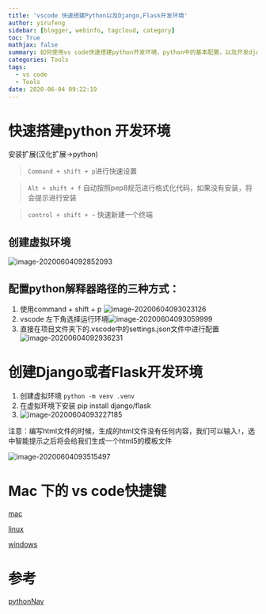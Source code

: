 ```yaml
---
title: 'vscode 快速搭建Python以及Django,Flask开发环境'
author: yirufeng
sidebar: [blogger, webinfo, tagcloud, category]
toc: True
mathjax: false
summary: 如何使用vs code快速搭建python开发环境，python中的基本配置，以及开发django和flask的环境
categories: Tools
tags:
  - vs code
  - Tools
date: 2020-06-04 09:22:19
---
```

# 快速搭建python 开发环境

安装扩展(汉化扩展->python)

> `Command + shift + p`进行快速设置

> `Alt + shift + f` 自动按照pep8规范进行格式化代码，如果没有安装，将会提示进行安装

> ` control + shift + ~ ` 快速新建一个终端

## 创建虚拟环境

![image-20200604092852093](https://gitee.com/yirufeng/images/raw/master/img/image-20200604092852093.png)

## 配置python解释器路径的三种方式：

1. 使用command + shift + p ![image-20200604093023126](https://gitee.com/yirufeng/images/raw/master/img/image-20200604093023126.png)
2. vscode 左下角选择运行环境![image-20200604093059999](https://gitee.com/yirufeng/images/raw/master/img/image-20200604093059999.png)
3. 直接在项目文件夹下的.vscode中的settings.json文件中进行配置![image-20200604092936231](https://gitee.com/yirufeng/images/raw/master/img/image-20200604092936231.png)



# 创建Django或者Flask开发环境

1. 创建虚拟环境 `python -m venv .venv`
2. 在虚拟环境下安装 pip install django/flask
3. ![image-20200604093227185](https://gitee.com/yirufeng/images/raw/master/img/image-20200604093227185.png)



注意：编写html文件的时候，生成的html文件没有任何内容，我们可以输入`!`，选中智能提示之后将会给我们生成一个html5的模板文件

![image-20200604093515497](https://gitee.com/yirufeng/images/raw/master/img/image-20200604093515497.png)

# Mac 下的 vs code快捷键

[mac](https://code.visualstudio.com/shortcuts/keyboard-shortcuts-macos.pdf)

[linux](https://code.visualstudio.com/shortcuts/keyboard-shortcuts-linux.pdf)

[windows](https://code.visualstudio.com/shortcuts/keyboard-shortcuts-windows.pdf)

# 参考

[pythonNav](https://pythonav.com/wiki/detail/1/83/)
